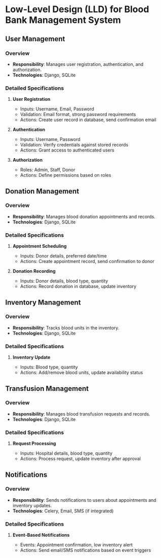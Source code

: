 # Low-Level Design (LLD) for Blood Bank Management System

## User Management

### Overview

- **Responsibility**: Manages user registration, authentication, and authorization.
- **Technologies**: Django, SQLite

### Detailed Specifications

1. **User Registration**

   - Inputs: Username, Email, Password
   - Validation: Email format, strong password requirements
   - Actions: Create user record in database, send confirmation email

2. **Authentication**

   - Inputs: Username, Password
   - Validation: Verify credentials against stored records
   - Actions: Grant access to authenticated users

3. **Authorization**

   - Roles: Admin, Staff, Donor
   - Actions: Define permissions based on roles
   
## Donation Management

### Overview

- **Responsibility**: Manages blood donation appointments and records.
- **Technologies**: Django, SQLite

### Detailed Specifications

1. **Appointment Scheduling**

   - Inputs: Donor details, preferred date/time
   - Actions: Create appointment record, send confirmation to donor

2. **Donation Recording**

   - Inputs: Donor details, blood type, quantity
   - Actions: Record donation in database, update inventory

## Inventory Management

### Overview

- **Responsibility**: Tracks blood units in the inventory.
- **Technologies**: Django, SQLite

### Detailed Specifications

1. **Inventory Update**

   - Inputs: Blood type, quantity
   - Actions: Add/remove blood units, update availability status

## Transfusion Management

### Overview

- **Responsibility**: Manages blood transfusion requests and records.
- **Technologies**: Django, SQLite

### Detailed Specifications

1. **Request Processing**

   - Inputs: Hospital details, blood type, quantity
   - Actions: Process request, update inventory after approval

## Notifications

### Overview

- **Responsibility**: Sends notifications to users about appointments and inventory updates.
- **Technologies**: Celery, Email, SMS (if integrated)

### Detailed Specifications

1. **Event-Based Notifications**

   - Events: Appointment confirmation, low inventory alert
   - Actions: Send email/SMS notifications based on event triggers

